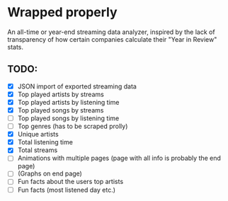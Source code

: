 # Wrapped properly
An all-time or year-end streaming data analyzer, inspired by the lack of transparency of how certain companies calculate their "Year in Review" stats.

## TODO:
- [x] JSON import of exported streaming data
- [x] Top played artists by streams
- [x] Top played artists by listening time
- [x] Top played songs by streams
- [ ] Top played songs by listening time
- [ ] Top genres (has to be scraped prolly)
- [x] Unique artists
- [x] Total listening time
- [x] Total streams
- [ ] Animations with multiple pages (page with all info is probably the end page)
- [ ] (Graphs on end page)
- [ ] Fun facts about the users top artists
- [ ] Fun facts (most listened day etc.)